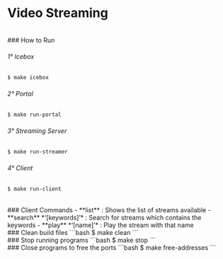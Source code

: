 # Video Streaming

<br>
### How to Run

###### 1° Icebox
```bash
$ make icebox
```

###### 2° Portal
```bash
$ make run-portal
```

###### 3° Streaming Server
```bash
$ make run-streamer
```

###### 4° Client
```bash
$ make run-client
```

<br>
### Client Commands
- **list** : Shows the list of streams available
- **search** *‘[keywords]’* : Search for streams which contains the keywords
- **play** *‘[name]’* : Play the stream with that name 

<br>
### Clean build files
```bash
$ make clean
```

<br>
### Stop running programs
```bash
$ make stop
```

<br>
### Close programs to free the ports
```bash
$ make free-addresses
```

